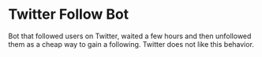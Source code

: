
# Twitter Follow Bot

Bot that followed users on Twitter, waited a few hours and then unfollowed them as a cheap way to gain a following. Twitter does not like this behavior.